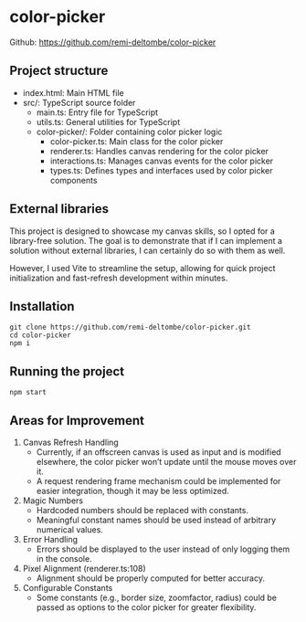 # color-picker
Github: https://github.com/remi-deltombe/color-picker 

## Project structure
- index.html: Main HTML file
- src/: TypeScript source folder
   - main.ts: Entry file for TypeScript
   - utils.ts: General utilities for TypeScript
   - color-picker/: Folder containing color picker logic
      - color-picker.ts: Main class for the color picker
      - renderer.ts: Handles canvas rendering for the color picker
      - interactions.ts: Manages canvas events for the color picker
      - types.ts: Defines types and interfaces used by color picker components

## External libraries
This project is designed to showcase my canvas skills, so I opted for a library-free solution. 
The goal is to demonstrate that if I can implement a solution without external libraries, I can certainly do so with them as well.

However, I used Vite to streamline the setup, allowing for quick project initialization and fast-refresh development within minutes.

## Installation 
```
git clone https://github.com/remi-deltombe/color-picker.git
cd color-picker
npm i
```

## Running the project
```
npm start
```

## Areas for Improvement
1. Canvas Refresh Handling
   - Currently, if an offscreen canvas is used as input and is modified elsewhere, the color picker won’t update until the mouse moves over it.
   - A request rendering frame mechanism could be implemented for easier integration, though it may be less optimized.
2. Magic Numbers
   - Hardcoded numbers should be replaced with constants.
   - Meaningful constant names should be used instead of arbitrary numerical values.
3. Error Handling
   - Errors should be displayed to the user instead of only logging them in the console.
4. Pixel Alignment (renderer.ts:108)
   - Alignment should be properly computed for better accuracy.
5. Configurable Constants
   - Some constants (e.g., border size, zoomfactor, radius) could be passed as options to the color picker for greater flexibility.